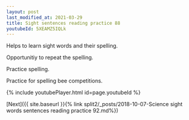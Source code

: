 ```yaml
---
layout: post
last_modified_at: 2021-03-29
title: Sight sentences reading practice 88
youtubeId: 5XEAMZ5IQLk
---
```

 
 
Helps to learn sight words and their spelling.

Opportunitiy to repeat the spelling. 

Practice spelling. 
 
Practice for spelling bee competitions. 
 
{% include youtubePlayer.html id=page.youtubeId %}
 
 

[Next]({{ site.baseurl }}{% link  split2/_posts/2018-10-07-Science sight words sentences reading practice 92.md%})
 
